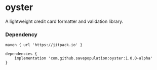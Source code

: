 # oyster
A lightweight credit card formatter and validation library.

### Dependency<br>
```
maven { url 'https://jitpack.io' }
```
```
dependencies {
    implementation 'com.github.savepopulation:oyster:1.0.0-alpha'
}
``` 
